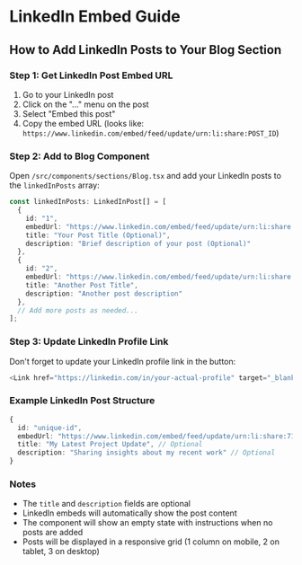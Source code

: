 # LinkedIn Embed Guide

## How to Add LinkedIn Posts to Your Blog Section

### Step 1: Get LinkedIn Post Embed URL

1. Go to your LinkedIn post
2. Click on the "..." menu on the post
3. Select "Embed this post"
4. Copy the embed URL (looks like: `https://www.linkedin.com/embed/feed/update/urn:li:share:POST_ID`)

### Step 2: Add to Blog Component

Open `/src/components/sections/Blog.tsx` and add your LinkedIn posts to the `linkedInPosts` array:

```typescript
const linkedInPosts: LinkedInPost[] = [
  {
    id: "1",
    embedUrl: "https://www.linkedin.com/embed/feed/update/urn:li:share:YOUR_POST_ID",
    title: "Your Post Title (Optional)",
    description: "Brief description of your post (Optional)"
  },
  {
    id: "2", 
    embedUrl: "https://www.linkedin.com/embed/feed/update/urn:li:share:ANOTHER_POST_ID",
    title: "Another Post Title",
    description: "Another post description"
  },
  // Add more posts as needed...
];
```

### Step 3: Update LinkedIn Profile Link

Don't forget to update your LinkedIn profile link in the button:

```typescript
<Link href="https://linkedin.com/in/your-actual-profile" target="_blank" rel="noopener noreferrer">
```

### Example LinkedIn Post Structure

```typescript
{
  id: "unique-id",
  embedUrl: "https://www.linkedin.com/embed/feed/update/urn:li:share:7150123456789",
  title: "My Latest Project Update", // Optional
  description: "Sharing insights about my recent work" // Optional
}
```

### Notes

- The `title` and `description` fields are optional
- LinkedIn embeds will automatically show the post content
- The component will show an empty state with instructions when no posts are added
- Posts will be displayed in a responsive grid (1 column on mobile, 2 on tablet, 3 on desktop)
